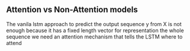 ## Attention vs Non-Attention models

The vanila lstm approach to predict the output sequence y from X is not enough
because it has a fixed length vector for representation the whole sequence
we need an attention mechanism that tells the LSTM where to attend